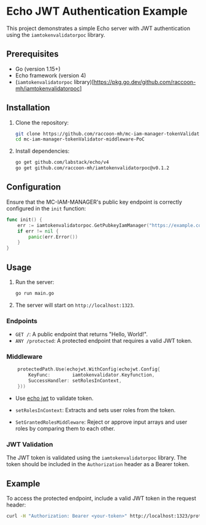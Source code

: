 
# Echo JWT Authentication Example

This project demonstrates a simple Echo server with JWT authentication using the `iamtokenvalidatorpoc` library.

## Prerequisites

- Go (version 1.15+)
- Echo framework (version 4)
- (`iamtokenvalidatorpoc` library)[https://pkg.go.dev/github.com/raccoon-mh/iamtokenvalidatorpoc]


## Installation

1. Clone the repository:
    ```sh
    git clone https://github.com/raccoon-mh/mc-iam-manager-tokenValidator-middleware-PoC
    cd mc-iam-manager-tokenValidator-middleware-PoC
    ```

2. Install dependencies:
    ```sh
    go get github.com/labstack/echo/v4
    go get github.com/raccoon-mh/iamtokenvalidatorpoc@v0.1.2
    ```

## Configuration

Ensure that the MC-IAM-MANAGER's public key endpoint is correctly configured in the `init` function:
```go
func init() {
    err := iamtokenvalidatorpoc.GetPubkeyIamManager("https://example.com:5000/api/auth/certs")
    if err != nil {
        panic(err.Error())
    }
}
```

## Usage

1. Run the server:
    ```sh
    go run main.go
    ```

2. The server will start on `http://localhost:1323`.

### Endpoints

- `GET /`: A public endpoint that returns "Hello, World!".
- `ANY /protected`: A protected endpoint that requires a valid JWT token.

### Middleware

```go
	protectedPath.Use(echojwt.WithConfig(echojwt.Config{
		KeyFunc:        iamtokenvalidator.Keyfunction,
		SuccessHandler: setRolesInContext,
	}))
```
- Use [echo jwt](https://echo.labstack.com/docs/cookbook/jwt) to validate token.
  
- `setRolesInContext`: Extracts and sets user roles from the token.
- `SetGrantedRolesMiddleware`: Reject or approve input arrays and user roles by comparing them to each other.

### JWT Validation

The JWT token is validated using the `iamtokenvalidatorpoc` library. The token should be included in the `Authorization` header as a Bearer token.

## Example

To access the protected endpoint, include a valid JWT token in the request header:

```sh
curl -H "Authorization: Bearer <your-token>" http://localhost:1323/protected
```
